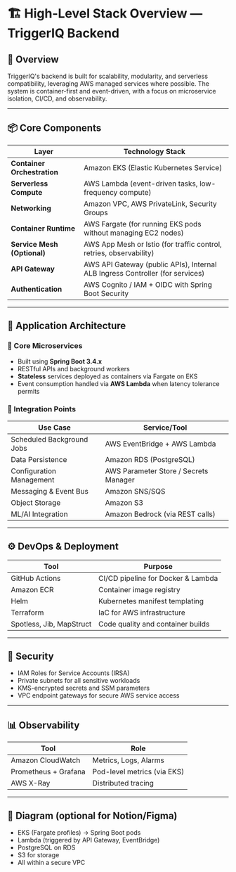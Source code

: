 # 🏗️ High-Level Stack Overview — TriggerIQ Backend

## 🚀 Overview
TriggerIQ's backend is built for scalability, modularity, and serverless compatibility, leveraging AWS managed services where possible. The system is container-first and event-driven, with a focus on microservice isolation, CI/CD, and observability.

---

## 📦 Core Components

| Layer              | Technology Stack                                                                 |
|--------------------|----------------------------------------------------------------------------------|
| **Container Orchestration** | Amazon EKS (Elastic Kubernetes Service)                                     |
| **Serverless Compute** | AWS Lambda (event-driven tasks, low-frequency compute)                      |
| **Networking**      | Amazon VPC, AWS PrivateLink, Security Groups                                    |
| **Container Runtime** | AWS Fargate (for running EKS pods without managing EC2 nodes)                  |
| **Service Mesh (Optional)** | AWS App Mesh or Istio (for traffic control, retries, observability)         |
| **API Gateway**     | AWS API Gateway (public APIs), Internal ALB Ingress Controller (for services)  |
| **Authentication**  | AWS Cognito / IAM + OIDC with Spring Boot Security                             |

---

## 🧱 Application Architecture

### 🔄 Core Microservices
- Built using **Spring Boot 3.4.x**
- RESTful APIs and background workers
- **Stateless** services deployed as containers via Fargate on EKS
- Event consumption handled via **AWS Lambda** when latency tolerance permits

### 🧩 Integration Points

| Use Case                     | Service/Tool                      |
|-----------------------------|-----------------------------------|
| Scheduled Background Jobs    | AWS EventBridge + AWS Lambda      |
| Data Persistence             | Amazon RDS (PostgreSQL)           |
| Configuration Management     | AWS Parameter Store / Secrets Manager |
| Messaging & Event Bus        | Amazon SNS/SQS                    |
| Object Storage               | Amazon S3                         |
| ML/AI Integration            | Amazon Bedrock (via REST calls)   |

---

## ⚙️ DevOps & Deployment

| Tool                     | Purpose                             |
|--------------------------|-------------------------------------|
| GitHub Actions           | CI/CD pipeline for Docker & Lambda  |
| Amazon ECR               | Container image registry            |
| Helm                     | Kubernetes manifest templating      |
| Terraform                | IaC for AWS infrastructure          |
| Spotless, Jib, MapStruct | Code quality and container builds   |

---

## 🔐 Security

- IAM Roles for Service Accounts (IRSA)
- Private subnets for all sensitive workloads
- KMS-encrypted secrets and SSM parameters
- VPC endpoint gateways for secure AWS service access

---

## 📊 Observability

| Tool                  | Role                            |
|-----------------------|----------------------------------|
| Amazon CloudWatch     | Metrics, Logs, Alarms            |
| Prometheus + Grafana  | Pod-level metrics (via EKS)      |
| AWS X-Ray             | Distributed tracing              |

---

## 📎 Diagram (optional for Notion/Figma)
- EKS (Fargate profiles) → Spring Boot pods
- Lambda (triggered by API Gateway, EventBridge)
- PostgreSQL on RDS
- S3 for storage
- All within a secure VPC
